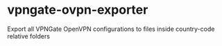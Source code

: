 # vpngate-ovpn-exporter
Export all VPNGate OpenVPN configurations to files inside country-code relative folders
